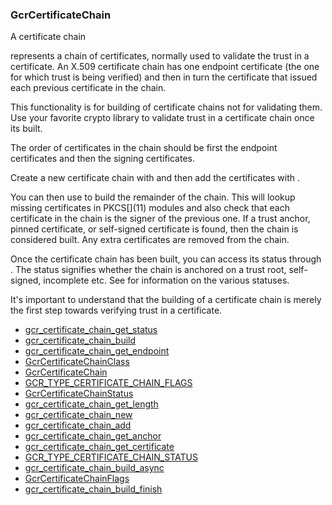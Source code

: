### GcrCertificateChain

A certificate chain

 [](GcrCertificateChain) represents a chain of certificates, normally used to
 validate the trust in a certificate. An X.509 certificate chain has one
 endpoint certificate (the one for which trust is being verified) and then
 in turn the certificate that issued each previous certificate in the chain.

 This functionality is for building of certificate chains not for validating
 them. Use your favorite crypto library to validate trust in a certificate
 chain once its built.

 The order of certificates in the chain should be first the endpoint
 certificates and then the signing certificates.

 Create a new certificate chain with [](gcr_certificate_chain_new) and then
 add the certificates with [](gcr_certificate_chain_add).

 You can then use [](gcr_certificate_chain_build) to build the remainder of
 the chain. This will lookup missing certificates in PKCS\[](11) modules and
 also check that each certificate in the chain is the signer of the previous
 one. If a trust anchor, pinned certificate, or self-signed certificate is
 found, then the chain is considered built. Any extra certificates are
 removed from the chain.

 Once the certificate chain has been built, you can access its status
 through [](gcr_certificate_chain_get_status). The status signifies whether
 the chain is anchored on a trust root, self-signed, incomplete etc. See
 [](GcrCertificateChainStatus) for information on the various statuses.

 It's important to understand that the building of a certificate chain is
 merely the first step towards verifying trust in a certificate.

* [gcr_certificate_chain_get_status]()
* [gcr_certificate_chain_build]()
* [gcr_certificate_chain_get_endpoint]()
* [GcrCertificateChainClass]()
* [GcrCertificateChain]()
* [GCR_TYPE_CERTIFICATE_CHAIN_FLAGS]()
* [GcrCertificateChainStatus]()
* [gcr_certificate_chain_get_length]()
* [gcr_certificate_chain_new]()
* [gcr_certificate_chain_add]()
* [gcr_certificate_chain_get_anchor]()
* [gcr_certificate_chain_get_certificate]()
* [GCR_TYPE_CERTIFICATE_CHAIN_STATUS]()
* [gcr_certificate_chain_build_async]()
* [GcrCertificateChainFlags]()
* [gcr_certificate_chain_build_finish]()
